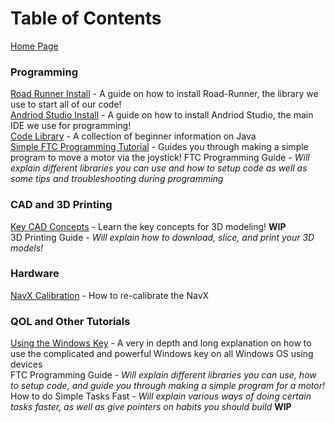# Table of Contents
[Home Page](https://potatzz.github.io/ms-robotics-resources.github.io/)
<br />
### Programming
[Road Runner Install](https://potatzz.github.io/ms-robotics-resources.github.io/code_setup.html) - A guide on how to install Road-Runner, the library we use to start all of our code!\
[Andriod Studio Install](https://potatzz.github.io/ms-robotics-resources.github.io/code_setup.html) - A guide on how to install Andriod Studio, the main IDE we use for programming!\
[Code Library](https://potatzz.github.io/ms-robotics-resources.github.io/codelibrary.html) - A collection of beginner information on Java\
[Simple FTC Programming Tutorial]() - Guides you through making a simple program to move a motor via the joystick!
FTC Programming Guide - *Will explain different libraries you can use and how to setup code as well as some tips and troubleshooting during programming*

### CAD and 3D Printing
[Key CAD Concepts](https://potatzz.github.io/ms-robotics-resources.github.io/key_cad_concepts.html) - Learn the key concepts for 3D modeling! **WIP**\
3D Printing Guide - *Will explain how to download, slice, and print your 3D models!*

### Hardware
[NavX Calibration](https://potatzz.github.io/ms-robotics-resources.github.io/navx_calibration.html) - How to re-calibrate the NavX


### QOL and Other Tutorials
[Using the Windows Key](https://potatzz.github.io/ms-robotics-resources.github.io/opening_software_with_windows_key.html) - A very in depth and long explanation on how to use the complicated and powerful Windows key on all Windows OS using devices\
FTC Programming Guide - *Will explain different libraries you can use, how to setup code, and guide you through making a simple program for a motor!*\
How to do Simple Tasks Fast - *Will explain various ways of doing certain tasks faster, as well as give pointers on habits you should build* **WIP**

